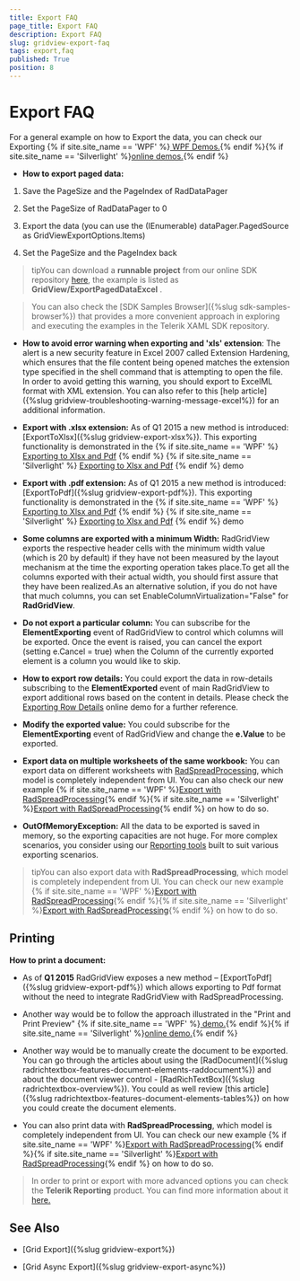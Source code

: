 ```yaml
---
title: Export FAQ
page_title: Export FAQ
description: Export FAQ
slug: gridview-export-faq
tags: export,faq
published: True
position: 8
---
```


# Export FAQ

For a general example on how to Export the data, you can check our Exporting {% if site.site_name == 'WPF' %}[ WPF Demos.](http://demos.telerik.com/wpf/){% endif %}{% if site.site_name == 'Silverlight' %}[online demos.](http://demos.telerik.com/silverlight/#GridView/Exporting){% endif %}

 * __How to export paged data:__

1. Save the PageSize and the PageIndex of RadDataPager
                 
2. Set the PageSize of RadDataPager to 0
                 
3. Export the data (you can use the (IEnumerable) dataPager.PagedSource as GridViewExportOptions.Items)
                  
4. Set the PageSize and the PageIndex back

>tipYou can download a __runnable project__ from our online SDK repository [here](https://github.com/telerik/xaml-sdk/), the example is listed as __GridView/ExportPagedDataExcel__  .

>You can also check the [SDK Samples Browser]({%slug sdk-samples-browser%}) that provides a more convenient approach in exploring and executing the examples in the Telerik XAML SDK repository.                   

* __How to avoid error warning when exporting and 'xls' extension__: The alert is a new security feature in Excel 2007 called Extension Hardening, which ensures that the file content being opened matches the extension type specified in the shell command that is attempting to open the file.
In order to avoid getting this warning, you should export to ExcelML format with XML extension. You can also refer to this [help article]({%slug gridview-troubleshooting-warning-message-excel%}) for an additional information.
            

* __Export with .xlsx extension:__ As of Q1 2015 a new method is introduced: [ExportToXlsx]({%slug gridview-export-xlsx%}). This exporting functionality is demonstrated in the {% if site.site_name == 'WPF' %} [Exporting to Xlsx and Pdf](http://demos.telerik.com/wpf/) {% endif %} {% if site.site_name == 'Silverlight' %} [Exporting to Xlsx and Pdf](http://demos.telerik.com/silverlight/#GridView/ExportToDocument) {% endif %} demo 

* __Export with .pdf extension:__ As of Q1 2015 a new method is introduced: [ExportToPdf]({%slug gridview-export-pdf%}). This exporting functionality is demonstrated in the {% if site.site_name == 'WPF' %} [Exporting to Xlsx and Pdf](http://demos.telerik.com/wpf/) {% endif %} {% if site.site_name == 'Silverlight' %} [Exporting to Xlsx and Pdf](http://demos.telerik.com/silverlight/#GridView/ExportToDocument) {% endif %} demo 

* __Some columns are exported with a minimum Width:__ RadGridView exports the respective header cells with the minimum width value (which is 20 by default) if they have not been measured by the layout mechanism at the time the exporting operation takes place.To get all the columns exported with their actual width, you should first assure that they have been realized.As an alternative solution, if you do not have that much columns, you can set EnableColumnVirtualization="False" for __RadGridView__.
            

* __Do not export a particular column:__ You can subscribe for the __ElementExporting__ event of RadGridView to control which columns will be exported.  Once the event is raised, you can cancel the export (setting e.Cancel = true) when the Column of the currently exported element is a column you would like to skip.
            

* __How to export row details:__ You could export the data in row-details subscribing to the __ElementExported__ event of main RadGridView to export additional rows based on the content in details. Please check the
[Exporting Row Details](http://demos.telerik.com/silverlight/#GridView/ExportingRowDetails) online demo for a further reference.
            
* __Modify the exported value:__ You could subscribe for the __ElementExporting__ event of RadGridView and change the __e.Value__ to be exported.
            
* __Export data on multiple worksheets of the same workbook:__ You can export data on different worksheets with [RadSpreadProcessing](http://docs.telerik.com/devtools/document-processing/libraries/radspreadprocessing/overview), which model is completely independent from UI. You can also check our new example {% if site.site_name == 'WPF' %}[Export with RadSpreadProcessing](http://demos.telerik.com/wpf/){% endif %}{% if site.site_name == 'Silverlight' %}[Export with RadSpreadProcessing](http://demos.telerik.com/silverlight/#SpreadProcessing/RadGridViewIntegration){% endif %} on how to do so.
            
* __OutOfMemoryException:__ All the data to be exported is saved in memory, so the exporting capacities are not huge. For more complex scenarios, you consider using our [Reporting tools](http://www.telerik.com/products/reporting.aspx) built to suit various exporting scenarios.
            

>tipYou can also export data with __RadSpreadProcessing__, which model is completely independent from UI. You can check our new example {% if site.site_name == 'WPF' %}[Export with RadSpreadProcessing](http://demos.telerik.com/wpf/){% endif %}{% if site.site_name == 'Silverlight' %}[Export with RadSpreadProcessing](http://demos.telerik.com/silverlight/#SpreadProcessing/RadGridViewIntegration){% endif %} on how to do so.
        
## Printing
__How to print a document:__
* As of __Q1 2015__ RadGridView exposes a new method – [ExportToPdf]({%slug gridview-export-pdf%}) which allows exporting to Pdf format without the need to integrate RadGridView with RadSpreadProcessing.

* Another way would be to follow the approach illustrated in the "Print and Print Preview" {% if site.site_name == 'WPF' %}[ demo.](http://demos.telerik.com/wpf/){% endif %}{% if site.site_name == 'Silverlight' %}[online demo.](http://demos.telerik.com/silverlight/#GridView/PrintAndPrintPreview){% endif %}

* Another way would be to manually create the document to be exported.
You can go through the articles about using the [RadDocument]({%slug radrichtextbox-features-document-elements-raddocument%}) and about the document viewer control - [RadRichTextBox]({%slug radrichtextbox-overview%}). You could as well review [this article]({%slug radrichtextbox-features-document-elements-tables%}) on how you could create the document elements.

* You can also print data with __RadSpreadProcessing__, which model is completely independent from UI. You can check our new example {% if site.site_name == 'WPF' %}[Export with RadSpreadProcessing](http://demos.telerik.com/wpf/){% endif %}{% if site.site_name == 'Silverlight' %}[Export with RadSpreadProcessing](http://demos.telerik.com/silverlight/#SpreadProcessing/RadGridViewIntegration){% endif %} on how to do so.

>In order to print or export with more advanced options you can check the __Telerik Reporting__ product. You can find more information about it [here.](http://www.telerik.com/products/reporting.aspx)

## See Also

 * [Grid Export]({%slug gridview-export%})

 * [Grid Async Export]({%slug gridview-export-async%})
